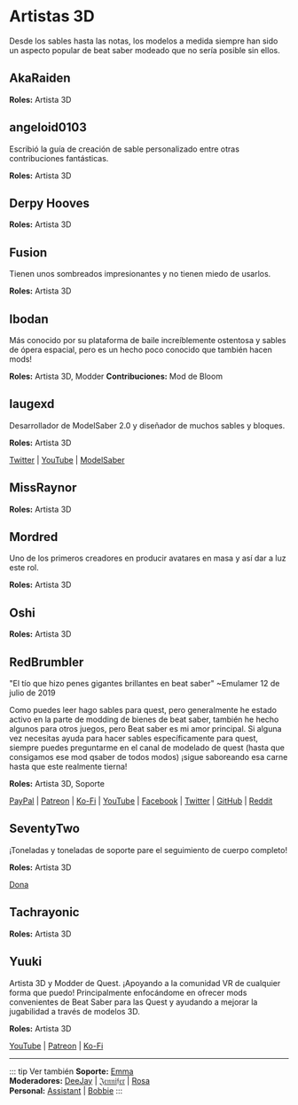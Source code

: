 # Artistas 3D
Desde los sables hasta las notas, los modelos a medida siempre han sido un aspecto popular de beat saber modeado que no sería posible sin ellos.

## AkaRaiden
**Roles:** Artista 3D

## angeloid0103
Escribió la guía de creación de sable personalizado entre otras contribuciones fantásticas.

**Roles:** Artista 3D

## Derpy Hooves
**Roles:** Artista 3D

## Fusion
Tienen unos sombreados impresionantes y no tienen miedo de usarlos.

**Roles:** Artista 3D

## Ibodan
Más conocido por su plataforma de baile increíblemente ostentosa y sables de ópera espacial, pero es un hecho poco conocido que también hacen mods!

**Roles:** Artista 3D, Modder **Contribuciones:** Mod de Bloom

## laugexd
Desarrollador de ModelSaber 2.0 y diseñador de muchos sables y bloques.

**Roles:** Artista 3D

[Twitter](https://twitter.com/laugexd) | [YouTube](https://www.youtube.com/channel/UCr_JES9nBCUaAR9-UbgDMRw) | [ModelSaber](https://modelsaber.com/Profile/?user=146243483898871808)

## MissRaynor
**Roles:** Artista 3D

## Mordred
Uno de los primeros creadores en producir avatares en masa y así dar a luz este rol.

**Roles:** Artista 3D

## Oshi
**Roles:** Artista 3D

## RedBrumbler
"El tío que hizo penes gigantes brillantes en beat saber" ~Emulamer 12 de julio de 2019

Como puedes leer hago sables para quest, pero generalmente he estado activo en la parte de modding de bienes de beat saber, también he hecho algunos para otros juegos, pero Beat saber es mi amor principal. Si alguna vez necesitas ayuda para hacer sables específicamente para quest, siempre puedes preguntarme en el canal de modelado de quest (hasta que consigamos ese mod qsaber de todos modos) ¡sigue saboreando esa carne hasta que este realmente tierna!

**Roles:** Artista 3D, Soporte

[PayPal](https://paypal.me/RedBrumblerOfficial?locale.x=nl_NL) | [Patreon](https://www.patreon.com/RedBrumbler) | [Ko-Fi](https://ko-fi.com/redbrumbler) | [YouTube](https://www.youtube.com/channel/UCYmzlDob8BQYWrOQWkHtCpQ) | [Facebook](https://www.facebook.com/red.brumbler.7) | [Twitter](https://twitter.com/RedBrumbler) | [GitHub](https://github.com/RedBrumbler/BeatOnCustomSabers) | [Reddit](https://www.reddit.com/user/RedBrumbler/)

## SeventyTwo
¡Toneladas y toneladas de soporte pare el seguimiento de cuerpo completo!

**Roles:** Artista 3D

[Dona](https://paypal.me/theseventytwo)

## Tachrayonic
**Roles:** Artista 3D

## Yuuki
Artista 3D y Modder de Quest. ¡Apoyando a la comunidad VR de cualquier forma que puedo! Principalmente enfocándome en ofrecer mods convenientes de Beat Saber para las Quest y ayudando a mejorar la jugabilidad a través de modelos 3D.

**Roles:** Artista 3D

[YouTube](https://www.youtube.com/channel/UCIH4NTKdVNjnJpfuMrk71Fw) | [Patreon](https://www.patreon.com/yuukisaves) | [Ko-Fi](https://ko-fi.com/supportyuuki)

---

<!-- markdownlint-disable MD013 -->
::: tip Ver también **Soporte:** [Emma](./supports.md#emma)  
**Moderadores:** [DeeJay](./moderators.md#deejay) | [𝔍𝔢𝔫𝔫𝔦𝔣𝔢𝔯](./moderators.md#jennifer) | [Rosa](./moderators.md#pink)  
**Personal:** [Assistant](./staff.md#assistant) | [Bobbie](./staff.md#bobbie) :::
